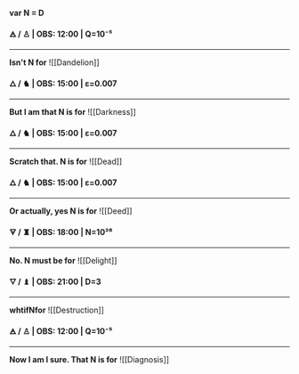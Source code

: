 **var N = D** 

**🜁  / ♙ | OBS: 12:00 | Q=10⁻⁵**
****
**Isn't N for** 
![[Dandelion]]

**🜂 / ♞  | OBS: 15:00 | ε=0.007**
****
**But I am that N is for**
![[Darkness]]

**🜂 / ♞  | OBS: 15:00 | ε=0.007**
****
**Scratch that. N is for**
![[Dead]]

**🜂 / ♞  | OBS: 15:00 | ε=0.007**
****
**Or actually, yes N is for**
![[Deed]]

**🜃 / ♜  | OBS: 18:00 | N=10³⁶**
****
**No. N must be for**
![[Delight]]

**🜄 / ♝ | OBS: 21:00 | D=3**
****
**whtifNfor**
![[Destruction]]

**🜁  / ♙ | OBS: 12:00 | Q=10⁻⁵**
****
**Now I am I sure. That N is for** 
![[Diagnosis]]
